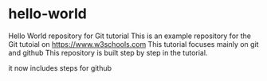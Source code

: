 # hello-world
Hello World repository for Git tutorial
This is an example repository for the Git tutoial on https://www.w3schools.com
This tutorial focuses mainly on git and github
This repository is built step by step in the tutorial.

it now includes steps for github
